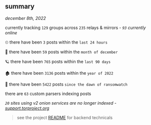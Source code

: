 
## summary
_december 8th, 2022_

currently tracking `129` groups across `235` relays & mirrors - _`93` currently online_

⏲ there have been `3` posts within the `last 24 hours`

🦈 there have been `59` posts within the `month of december`

🪐 there have been `765` posts within the `last 90 days`

🏚 there have been `3136` posts within the `year of 2022`

🦕 there have been `5422` posts `since the dawn of ransomwatch`

there are `63` custom parsers indexing posts

_`20` sites using v2 onion services are no longer indexed - [support.torproject.org](https://support.torproject.org/onionservices/v2-deprecation/)_

> see the project [README](https://github.com/joshhighet/ransomwatch#ransomwatch--) for backend technicals
